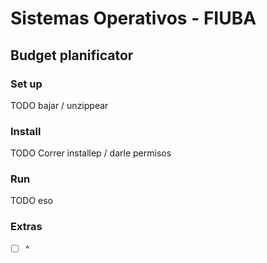# Sistemas Operativos - FIUBA

## Budget planificator

### Set up 

TODO bajar / unzippear

### Install

TODO Correr installep / darle permisos

### Run 

TODO eso

### Extras

- [ ] ^
